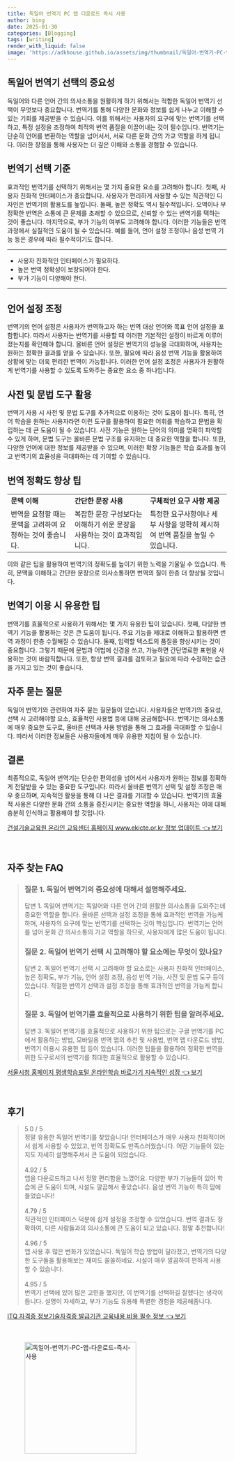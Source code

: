 ```yaml
---
title: 독일어 번역기 PC 앱 다운로드 즉시 사용
author: bing
date: 2025-01-30
categories: [Blogging]
tags: [writing]
render_with_liquid: false
image: 'https://adkhouse.github.io/assets/img/thumbnail/독일어-번역기-PC-앱-다운로드-즉시-사용.webp'
---
```



<h2 id='독일어 번역기 선택의 중요성'>독일어 번역기 선택의 중요성</h2>

<p>독일어와 다른 언어 간의 의사소통을 원활하게 하기 위해서는 적합한 독일어 번역기 선택이 무엇보다 중요합니다. 번역기를 통해 다양한 문화와 정보를 쉽게 나누고 이해할 수 있는 기회를 제공받을 수 있습니다. 이를 위해서는 사용자의 요구에 맞는 번역기를 선택하고, 특정 설정을 조정하여 최적의 번역 품질을 이끌어내는 것이 필수입니다. 번역기는 단순히 언어를 변환하는 역할을 넘어서서, 서로 다른 문화 간의 가교 역할을 하게 됩니다. 이러한 장점을 통해 사용자는 더 깊은 이해와 소통을 경험할 수 있습니다.</p>

<h2 id='번역기 선택 기준'>번역기 선택 기준</h2>

<p>효과적인 번역기를 선택하기 위해서는 몇 가지 중요한 요소를 고려해야 합니다. 첫째, 사용자 친화적 인터페이스가 중요합니다. 사용자가 편리하게 사용할 수 있는 직관적인 디자인은 번역기의 활용도를 높입니다. 둘째, 높은 정확도 역시 필수적입니다. 오역이나 부정확한 번역은 소통에 큰 문제를 초래할 수 있으므로, 신뢰할 수 있는 번역기를 택하는 것이 좋습니다. 마지막으로, 부가 기능의 여부도 고려해야 합니다. 이러한 기능들은 번역 과정에서 실질적인 도움이 될 수 있습니다. 예를 들어, 언어 설정 조정이나 음성 번역 기능 등은 경우에 따라 필수적이기도 합니다.</p>

<hr />

<ul>
    <li>사용자 친화적인 인터페이스가 필요하다.</li>
    <li>높은 번역 정확성이 보장되어야 한다.</li>
    <li>부가 기능이 다양해야 한다.</li>
</ul>

<hr />

<h2 id='언어 설정 조정'>언어 설정 조정</h2>

<p>번역기의 언어 설정은 사용자가 번역하고자 하는 번역 대상 언어와 목표 언어 설정을 포함합니다. 따라서 사용자는 번역기를 사용할 때 이러한 기본적인 설정이 바르게 이루어졌는지를 확인해야 합니다. 올바른 언어 설정은 번역기의 성능을 극대화하며, 사용자는 원하는 정확한 결과를 얻을 수 있습니다. 또한, 필요에 따라 음성 번역 기능을 활용하여 상황에 맞는 더욱 편리한 번역이 가능합니다. 이러한 언어 설정 조정은 사용자가 원활하게 번역기를 사용할 수 있도록 도와주는 중요한 요소 중 하나입니다.</p>

<h2 id='사전 및 문법 도구 활용'>사전 및 문법 도구 활용</h2>

<p>번역기 사용 시 사전 및 문법 도구를 추가적으로 이용하는 것이 도움이 됩니다. 특히, 언어 학습을 원하는 사용자라면 이런 도구를 활용하여 필요한 어휘를 학습하고 문법을 확립하는 데 큰 도움이 될 수 있습니다. 사전 기능은 원하는 단어의 의미를 명확히 파악할 수 있게 하며, 문법 도구는 올바른 문법 구조를 유지하는 데 중요한 역할을 합니다. 또한, 다양한 언어에 대한 정보를 제공받을 수 있으며, 이러한 확장 기능들은 학습 효과를 높이고 번역기의 효율성을 극대화하는 데 기여할 수 있습니다.</p>

<h2 id='번역 정확도 향상 팁'>번역 정확도 향상 팁</h2>

<table>
    <tr>
        <td><b>문맥 이해</b></td>
        <td><b>간단한 문장 사용</b></td>
        <td><b>구체적인 요구 사항 제공</b></td>
    </tr>
    <tr>
        <td>번역을 요청할 때는 문맥을 고려하여 요청하는 것이 좋습니다.</td>
        <td>복잡한 문장 구성보다는 이해하기 쉬운 문장을 사용하는 것이 효과적입니다.</td>
        <td>특정한 요구사항이나 세부 사항을 명확히 제시하여 번역 품질을 높일 수 있습니다.</td>
    </tr>
</table>

<p>이와 같은 팁을 활용하여 번역기의 정확도를 높이기 위한 노력을 기울일 수 있습니다. 특히, 문맥을 이해하고 간단한 문장으로 의사소통하면 번역의 질이 한층 더 향상될 것입니다.</p>

<h2 id='번역기 이용 시 유용한 팁'>번역기 이용 시 유용한 팁</h2>

<p>번역기를 효율적으로 사용하기 위해서는 몇 가지 유용한 팁이 있습니다. 첫째, 다양한 번역기 기능을 활용하는 것은 큰 도움이 됩니다. 주요 기능을 제대로 이해하고 활용하면 번역 과정이 한층 수월해질 수 있습니다. 둘째, 입력할 텍스트의 품질을 향상시키는 것이 중요합니다. 그렇기 때문에 문법과 어법에 신경을 쓰고, 가능하면 간단명료한 표현을 사용하는 것이 바람직합니다. 또한, 항상 번역 결과를 검토하고 필요에 따라 수정하는 습관을 가지고 있는 것이 좋습니다.</p>

<h2 id='자주 묻는 질문'>자주 묻는 질문</h2>

<p>독일어 번역기와 관련하여 자주 묻는 질문들이 있습니다. 사용자들은 번역기의 중요성, 선택 시 고려해야할 요소, 효율적인 사용법 등에 대해 궁금해합니다. 번역기는 의사소통에 매우 중요한 도구로, 올바른 선택과 사용 방법을 통해 그 효과를 극대화할 수 있습니다. 따라서 이러한 정보들은 사용자들에게 매우 유용한 지침이 될 수 있습니다.</p>

<h2 id='결론'>결론</h2>

<p>최종적으로, 독일어 번역기는 단순한 편의성을 넘어서서 사용자가 원하는 정보를 정확하게 전달받을 수 있는 중요한 도구입니다. 따라서 올바른 번역기 선택 및 설정 조정은 매우 중요하며, 지속적인 활용을 통해 더 나은 결과를 기대할 수 있습니다. 번역기의 효율적 사용은 다양한 문화 간의 소통을 증진시키는 중요한 역할을 하니, 사용자는 이에 대해 충분히 인식하고 활용해야 할 것입니다.</p>


<p><a class="click-button" title="건설기술교육원 온라인 교육센터 홈페이지 www.ekicte.or.kr 정보 업데이트" href="https://adkhouse.github.io/posts/%EA%B1%B4%EC%84%A4%EA%B8%B0%EC%88%A0%EA%B5%90%EC%9C%A1%EC%9B%90-%EC%98%A8%EB%9D%BC%EC%9D%B8-%EA%B5%90%EC%9C%A1%EC%84%BC%ED%84%B0-%ED%99%88%ED%8E%98%EC%9D%B4%EC%A7%80-www.ekicte.or.kr-%EC%A0%95%EB%B3%B4-%EC%97%85%EB%8D%B0%EC%9D%B4%ED%8A%B8/" rel="dofollow">건설기술교육원 온라인 교육센터 홈페이지 www.ekicte.or.kr 정보 업데이트 👈 보기</a></p><br>
<h2 id='자주_찾는_FAQ'>자주 찾는 FAQ</h2>
<div itemscope="" itemtype="https://schema.org/FAQPage"> 
<blockquote> 
<div itemscope="" itemprop="mainEntity" itemtype="https://schema.org/Question"> 
<h3 itemprop="name">질문 1. 독일어 번역기의 중요성에 대해서 설명해주세요.</h3> 
<div itemscope="" itemprop="acceptedAnswer" itemtype="https://schema.org/Answer"> 
<span itemprop="text"> 
<p>답변 1. 독일어 번역기는 독일어와 다른 언어 간의 원활한 의사소통을 도와주는데 중요한 역할을 합니다. 올바른 선택과 설정 조정을 통해 효과적인 번역을 가능케 하며, 사용자의 요구에 맞는 번역기를 선택하는 것이 핵심입니다. 번역기는 언어를 넘어 문화 간 의사소통의 가교 역할을 하므로, 사용자에게 많은 도움이 됩니다.</p> 
</span> 
</div> 
</div> 
<div itemscope="" itemprop="mainEntity" itemtype="https://schema.org/Question"> 
<h3 itemprop="name">질문 2. 독일어 번역기 선택 시 고려해야 할 요소에는 무엇이 있나요?</h3> 
<div itemscope="" itemprop="acceptedAnswer" itemtype="https://schema.org/Answer"> 
<span itemprop="text"> 
<p>답변 2. 독일어 번역기 선택 시 고려해야 할 요소로는 사용자 친화적 인터페이스, 높은 정확도, 부가 기능, 언어 설정 조정, 음성 번역 기능, 사전 및 문법 도구 등이 있습니다. 적절한 번역기 선택과 설정 조정을 통해 효과적인 번역을 가능케 합니다.</p> 
</span> 
</div> 
</div> 
<div itemscope="" itemprop="mainEntity" itemtype="https://schema.org/Question"> 
<h3 itemprop="name">질문 3. 독일어 번역기를 효율적으로 사용하기 위한 팁을 알려주세요.</h3> 
<div itemscope="" itemprop="acceptedAnswer" itemtype="https://schema.org/Answer"> 
<span itemprop="text"> 
<p>답변 3. 독일어 번역기를 효율적으로 사용하기 위한 팁으로는 구글 번역기를 PC에서 활용하는 방법, 모바일용 번역 앱의 추천 및 사용법, 번역 앱 다운로드 방법, 번역기 이용시 유용한 팁 등이 있습니다. 이러한 팁들을 활용하여 정확한 번역을 위한 도구로서의 번역기를 최대한 효율적으로 활용할 수 있습니다.</p> 
</span> 
</div> 
</div> 
</blockquote> 
</div>
<p><a class="click-button" title="서울시청 홈페이지 평생학습포털 온라인학습 바로가기 지속적인 성장" href="https://adkhouse.github.io/posts/%EC%84%9C%EC%9A%B8%EC%8B%9C%EC%B2%AD-%ED%99%88%ED%8E%98%EC%9D%B4%EC%A7%80-%ED%8F%89%EC%83%9D%ED%95%99%EC%8A%B5%ED%8F%AC%ED%84%B8-%EC%98%A8%EB%9D%BC%EC%9D%B8%ED%95%99%EC%8A%B5-%EB%B0%94%EB%A1%9C%EA%B0%80%EA%B8%B0-%EC%A7%80%EC%86%8D%EC%A0%81%EC%9D%B8-%EC%84%B1%EC%9E%A5/" rel="dofollow">서울시청 홈페이지 평생학습포털 온라인학습 바로가기 지속적인 성장 👈 보기</a></p><br>
<h2 id='후기'>후기</h2>
<div itemscope itemtype="https://schema.org/Product">
  <blockquote>
  <div itemprop="review" itemscope itemtype="https://schema.org/Review">
      <div itemprop="reviewRating" itemscope itemtype="https://schema.org/Rating"> <span itemprop="ratingValue">5.0</span> / <span itemprop="bestRating">5</span> </div>
      <span itemprop="reviewBody">정말 유용한 독일어 번역기를 찾았습니다! 인터페이스가 매우 사용자 친화적이어서 쉽게 사용할 수 있었고, 번역 정확도도 만족스러웠습니다. 어떤 기능들이 있는지도 자세히 설명해주셔서 큰 도움이 되었습니다.</span>
  </div>
  <br>
  <div itemprop="review" itemscope itemtype="https://schema.org/Review">
      <div itemprop="reviewRating" itemscope itemtype="https://schema.org/Rating"> <span itemprop="ratingValue">4.92</span> / <span itemprop="bestRating">5</span> </div>
      <span itemprop="reviewBody">앱을 다운로드하고 나서 정말 편리함을 느꼈어요. 다양한 부가 기능들이 있어 학습에 큰 도움이 되며, 시설도 깔끔해서 좋았습니다. 음성 번역 기능이 특히 맘에 들었습니다!</span>
  </div>
  <br>
  <div itemprop="review" itemscope itemtype="https://schema.org/Review">
      <div itemprop="reviewRating" itemscope itemtype="https://schema.org/Rating"> <span itemprop="ratingValue">4.79</span> / <span itemprop="bestRating">5</span> </div>
      <span itemprop="reviewBody">직관적인 인터페이스 덕분에 쉽게 설정을 조정할 수 있었습니다. 번역 결과도 정확하여, 다른 사람들과의 의사소통에 큰 도움이 되고 있습니다. 정말 추천합니다!</span>
  </div>
  <br>
  <div itemprop="review" itemscope itemtype="https://schema.org/Review">
      <div itemprop="reviewRating" itemscope itemtype="https://schema.org/Rating"> <span itemprop="ratingValue">4.96</span> / <span itemprop="bestRating">5</span> </div>
      <span itemprop="reviewBody">앱 사용 후 많은 변화가 있었습니다. 독일어 학습 방법이 달라졌고, 번역기의 다양한 도구들을 활용해보는 재미도 쏠쏠하네요. 시설이 매우 깔끔하여 편하게 사용할 수 있습니다.</span>
  </div>
  <br>
  <div itemprop="review" itemscope itemtype="https://schema.org/Review">
      <div itemprop="reviewRating" itemscope itemtype="https://schema.org/Rating"> <span itemprop="ratingValue">4.95</span> / <span itemprop="bestRating">5</span> </div>
      <span itemprop="reviewBody">번역기 선택에 있어 많은 고민을 했지만, 이 번역기를 선택하길 잘했다는 생각이 듭니다. 설명이 자세하고, 부가 기능도 유용해 특별한 경험을 제공해줍니다.</span>
  </div>
  </blockquote>
</div>
<p><a class="click-button" title="ITQ 자격증 정보기술자격증 발급기관 교육내용 비용 필수 정보" href="https://adkhouse.github.io/posts/ITQ-%EC%9E%90%EA%B2%A9%EC%A6%9D-%EC%A0%95%EB%B3%B4%EA%B8%B0%EC%88%A0%EC%9E%90%EA%B2%A9%EC%A6%9D-%EB%B0%9C%EA%B8%89%EA%B8%B0%EA%B4%80-%EA%B5%90%EC%9C%A1%EB%82%B4%EC%9A%A9-%EB%B9%84%EC%9A%A9-%ED%95%84%EC%88%98-%EC%A0%95%EB%B3%B4/" rel="dofollow">ITQ 자격증 정보기술자격증 발급기관 교육내용 비용 필수 정보 👈 보기</a></p><br>
<figure class="image"><img src="https://adkhouse.github.io/assets/img/thumbnail/독일어-번역기-PC-앱-다운로드-즉시-사용.webp" alt="독일어-번역기-PC-앱-다운로드-즉시-사용" width="256" height="256"></figure>